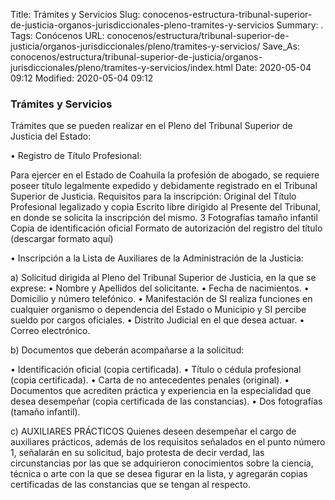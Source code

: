 Title: Trámites y Servicios
Slug: conocenos-estructura-tribunal-superior-de-justicia-organos-jurisdiccionales-pleno-tramites-y-servicios
Summary: .
Tags: Conócenos
URL: conocenos/estructura/tribunal-superior-de-justicia/organos-jurisdiccionales/pleno/tramites-y-servicios/
Save_As: conocenos/estructura/tribunal-superior-de-justicia/organos-jurisdiccionales/pleno/tramites-y-servicios/index.html
Date: 2020-05-04 09:12
Modified: 2020-05-04 09:12



### Trámites y Servicios

Trámites que se pueden realizar en el Pleno del Tribunal Superior de Justicia del Estado:

•	Registro de Título Profesional:

Para ejercer en el Estado de Coahuila la profesión de abogado, se requiere poseer título legalmente expedido y debidamente registrado en el Tribunal Superior de Justicia.
Requisitos para la inscripción: 
Original del Título Profesional legalizado y copia
Escrito libre dirigido al Presente del Tribunal, en donde se solicita la inscripción del mismo.
3 Fotografías tamaño infantil
Copia de identificación oficial
Formato de autorización del registro del título (descargar formato aquí)


•	Inscripción a la Lista de Auxiliares de la Administración de la Justicia:

a)	Solicitud dirigida al Pleno del Tribunal Superior de Justicia, en la que se exprese: 
•	Nombre y Apellidos del solicitante.
•	Fecha de nacimientos.
•	Domicilio y número telefónico.
•	Manifestación de SI realiza funciones en cualquier organismo o     dependencia del Estado o Municipio y SI percibe sueldo por cargos oficiales.
•	Distrito Judicial en el que desea actuar.
•	Correo electrónico.

b)	Documentos que deberán acompañarse a la solicitud: 

•	Identificación oficial (copia certificada).
•	Título o cédula profesional (copia certificada).
•	Carta de no antecedentes penales (original).
•	Documentos que acrediten práctica y experiencia en la especialidad que desea desempeñar (copia certificada de las constancias).
•	Dos fotografías (tamaño infantil).

c)	AUXILIARES PRÁCTICOS
Quienes deseen desempeñar el cargo de auxiliares prácticos, además de los requisitos señalados en el punto número 1, señalarán en su solicitud, bajo protesta de decir verdad, las circunstancias por las que se adquirieron conocimientos sobre la ciencia, técnica o arte con la que se desea figurar en la lista, y agregarán copias certificadas de las constancias que se tengan al respecto.






